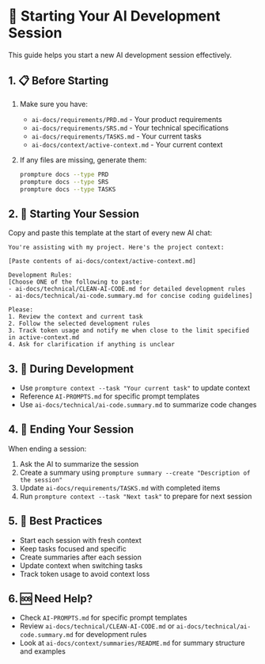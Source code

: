 # 🚀 Starting Your AI Development Session

This guide helps you start a new AI development session effectively.

## 1. 📋 Before Starting

1. Make sure you have:
   - `ai-docs/requirements/PRD.md` - Your product requirements
   - `ai-docs/requirements/SRS.md` - Your technical specifications
   - `ai-docs/requirements/TASKS.md` - Your current tasks
   - `ai-docs/context/active-context.md` - Your current context

2. If any files are missing, generate them:
   ```bash
   prompture docs --type PRD
   prompture docs --type SRS
   prompture docs --type TASKS
   ```

## 2. 🎯 Starting Your Session

Copy and paste this template at the start of every new AI chat:

```
You're assisting with my project. Here's the project context:

[Paste contents of ai-docs/context/active-context.md]

Development Rules:
[Choose ONE of the following to paste:
- ai-docs/technical/CLEAN-AI-CODE.md for detailed development rules
- ai-docs/technical/ai-code.summary.md for concise coding guidelines]

Please:
1. Review the context and current task
2. Follow the selected development rules
3. Track token usage and notify me when close to the limit specified in active-context.md
4. Ask for clarification if anything is unclear
```

## 3. 🔄 During Development

- Use `prompture context --task "Your current task"` to update context
- Reference `AI-PROMPTS.md` for specific prompt templates
- Use `ai-docs/technical/ai-code.summary.md` to summarize code changes

## 4. 📝 Ending Your Session

When ending a session:
1. Ask the AI to summarize the session
2. Create a summary using `prompture summary --create "Description of the session"`
3. Update `ai-docs/requirements/TASKS.md` with completed items
4. Run `prompture context --task "Next task"` to prepare for next session

## 5. 🧠 Best Practices

- Start each session with fresh context
- Keep tasks focused and specific
- Create summaries after each session
- Update context when switching tasks
- Track token usage to avoid context loss

## 6. 🆘 Need Help?

- Check `AI-PROMPTS.md` for specific prompt templates
- Review `ai-docs/technical/CLEAN-AI-CODE.md` or `ai-docs/technical/ai-code.summary.md` for development rules
- Look at `ai-docs/context/summaries/README.md` for summary structure and examples 